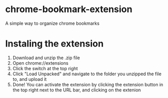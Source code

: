# chrome-bookmark-extension
A simple way to organize chrome bookmarks

# Instaling the extension

1. Download and unzip the .zip file
2. Open chrome://extensions
3. Click the switch at the top right 
4. Click "Load Unpacked" and navigate to the folder you unzipped the file to, and upload it
5. Done! You can activate the extension by clicking the extension button in the top right next to the URL bar, and clicking on the extenion
